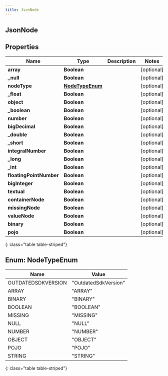 ```yaml
---
title: JsonNode
---
```

## JsonNode


## Properties

| Name | Type | Description | Notes |
| ------------ | ------------- | ------------- | ------------- |
| **array** | **Boolean** |  |  [optional] |
| **_null** | **Boolean** |  |  [optional] |
| **nodeType** | [**NodeTypeEnum**](#NodeTypeEnum) |  |  [optional] |
| **_float** | **Boolean** |  |  [optional] |
| **object** | **Boolean** |  |  [optional] |
| **_boolean** | **Boolean** |  |  [optional] |
| **number** | **Boolean** |  |  [optional] |
| **bigDecimal** | **Boolean** |  |  [optional] |
| **_double** | **Boolean** |  |  [optional] |
| **_short** | **Boolean** |  |  [optional] |
| **integralNumber** | **Boolean** |  |  [optional] |
| **_long** | **Boolean** |  |  [optional] |
| **_int** | **Boolean** |  |  [optional] |
| **floatingPointNumber** | **Boolean** |  |  [optional] |
| **bigInteger** | **Boolean** |  |  [optional] |
| **textual** | **Boolean** |  |  [optional] |
| **containerNode** | **Boolean** |  |  [optional] |
| **missingNode** | **Boolean** |  |  [optional] |
| **valueNode** | **Boolean** |  |  [optional] |
| **binary** | **Boolean** |  |  [optional] |
| **pojo** | **Boolean** |  |  [optional] |
{: class="table table-striped"}


<a name="NodeTypeEnum"></a>

## Enum: NodeTypeEnum

| Name | Value |
| ---- | ----- |
| OUTDATEDSDKVERSION | &quot;OutdatedSdkVersion&quot; |
| ARRAY | &quot;ARRAY&quot; |
| BINARY | &quot;BINARY&quot; |
| BOOLEAN | &quot;BOOLEAN&quot; |
| MISSING | &quot;MISSING&quot; |
| NULL | &quot;NULL&quot; |
| NUMBER | &quot;NUMBER&quot; |
| OBJECT | &quot;OBJECT&quot; |
| POJO | &quot;POJO&quot; |
| STRING | &quot;STRING&quot; |
{: class="table table-striped"}


